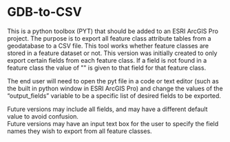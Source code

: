 # GDB-to-CSV

This is a python toolbox (PYT) that should be added to an ESRI ArcGIS Pro project.
The purpose is to export all feature class attribute tables from a geodatabase to a CSV file.  This tool works whether feature classes are stored in a feature dataset or not.  This version was initially created to only export certain fields from each feature class.  If a field is not found in a feature class the value of "" is given to that field for that feature class.  

The end user will need to open the pyt file in a code or text editor (such as the built in python window in ESRI ArcGIS Pro) and change the values of the “output_fields” variable to be a specific list of desired fields to be exported.

Future versions may include all fields, and may have a different default value to avoid confusion.  
Future versions may have an input text box for the user to specify the field names they wish to export from all feature classes.


